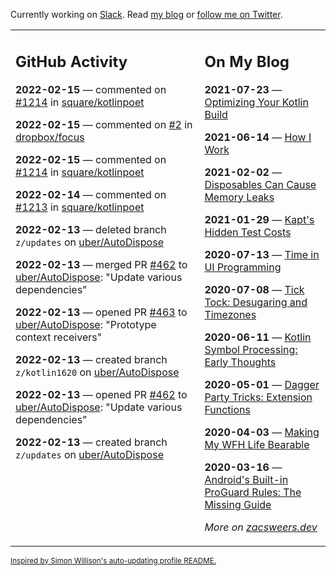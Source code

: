 Currently working on [Slack](https://slack.com/). Read [my blog](https://zacsweers.dev/) or [follow me on Twitter](https://twitter.com/ZacSweers).

<table><tr><td valign="top" width="60%">

## GitHub Activity
<!-- githubActivity starts -->
**2022-02-15** — commented on [#1214](https://github.com/square/kotlinpoet/pull/1214#issuecomment-1040994364) in [square/kotlinpoet](https://github.com/square/kotlinpoet)

**2022-02-15** — commented on [#2](https://github.com/dropbox/focus/issues/2#issuecomment-1040952042) in [dropbox/focus](https://github.com/dropbox/focus)

**2022-02-15** — commented on [#1214](https://github.com/square/kotlinpoet/pull/1214#issuecomment-1040275398) in [square/kotlinpoet](https://github.com/square/kotlinpoet)

**2022-02-14** — commented on [#1213](https://github.com/square/kotlinpoet/issues/1213#issuecomment-1039161271) in [square/kotlinpoet](https://github.com/square/kotlinpoet)

**2022-02-13** — deleted branch `z/updates` on [uber/AutoDispose](https://github.com/uber/AutoDispose)

**2022-02-13** — merged PR [#462](https://github.com/uber/AutoDispose/pull/462) to [uber/AutoDispose](https://github.com/uber/AutoDispose): "Update various dependencies"

**2022-02-13** — opened PR [#463](https://github.com/uber/AutoDispose/pull/463) to [uber/AutoDispose](https://github.com/uber/AutoDispose): "Prototype context receivers"

**2022-02-13** — created branch `z/kotlin1620` on [uber/AutoDispose](https://github.com/uber/AutoDispose)

**2022-02-13** — opened PR [#462](https://github.com/uber/AutoDispose/pull/462) to [uber/AutoDispose](https://github.com/uber/AutoDispose): "Update various dependencies"

**2022-02-13** — created branch `z/updates` on [uber/AutoDispose](https://github.com/uber/AutoDispose)
<!-- githubActivity ends -->
</td><td valign="top" width="40%">

## On My Blog
<!-- blog starts -->
**2021-07-23** — [Optimizing Your Kotlin Build](https://www.zacsweers.dev/optimizing-your-kotlin-build/)

**2021-06-14** — [How I Work](https://www.zacsweers.dev/how-i-work/)

**2021-02-02** — [Disposables Can Cause Memory Leaks](https://www.zacsweers.dev/disposables-can-cause-memory-leaks/)

**2021-01-29** — [Kapt's Hidden Test Costs](https://www.zacsweers.dev/kapts-hidden-test-costs/)

**2020-07-13** — [Time in UI Programming](https://www.zacsweers.dev/time-in-ui/)

**2020-07-08** — [Tick Tock: Desugaring and Timezones](https://www.zacsweers.dev/ticktock-desugaring-timezones/)

**2020-06-11** — [Kotlin Symbol Processing: Early Thoughts](https://www.zacsweers.dev/kotlin-symbol-processor-early-thoughts/)

**2020-05-01** — [Dagger Party Tricks: Extension Functions](https://www.zacsweers.dev/dagger-party-tricks-extension-functions/)

**2020-04-03** — [Making My WFH Life Bearable](https://www.zacsweers.dev/making-wfh-life-bearable/)

**2020-03-16** — [Android's Built-in ProGuard Rules: The Missing Guide](https://www.zacsweers.dev/android-proguard-rules/)
<!-- blog ends -->
_More on [zacsweers.dev](https://zacsweers.dev/)_
</td></tr></table>

<sub><a href="https://simonwillison.net/2020/Jul/10/self-updating-profile-readme/">Inspired by Simon Willison's auto-updating profile README.</a></sub>